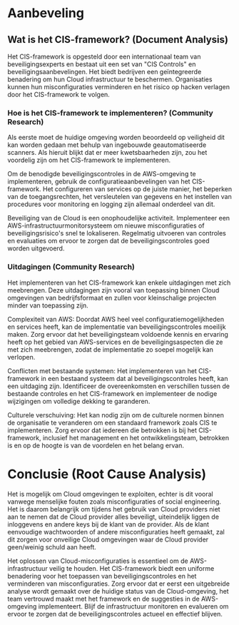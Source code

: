 # Aanbeveling
## Wat is het CIS-framework? (Document Analysis)
Het CIS-framework is opgesteld door een internationaal team van beveiligingsexperts en bestaat uit een set van "CIS Controls" en beveiligingsaanbevelingen. Het biedt bedrijven een geïntegreerde benadering om hun Cloud infrastructuur te beschermen. Organisaties kunnen hun misconfiguraties verminderen en het risico op hacken verlagen door het CIS-framework te volgen.

### Hoe is het CIS-framework te implementeren? (Community Research)
Als eerste moet de huidige omgeving worden beoordeeld op veiligheid dit kan worden gedaan met behulp van ingebouwde geautomatiseerde scanners. Als hieruit blijkt dat er meer kwetsbaarheden zijn, zou het voordelig zijn om het CIS-framework te implementeren.

Om de benodigde beveiligingscontroles in de AWS-omgeving te implementeren, gebruik de configuratieaanbevelingen van het CIS-framework. Het configureren van services op de juiste manier, het beperken van de toegangsrechten, het versleutelen van gegevens en het instellen van procedures voor monitoring en logging zijn allemaal onderdeel van dit.

Beveiliging van de Cloud is een onophoudelijke activiteit. Implementeer een AWS-infrastructuurmonitorsysteem om nieuwe misconfiguraties of beveiligingsrisico's snel te lokaliseren. Regelmatig uitvoeren van controles en evaluaties om ervoor te zorgen dat de beveiligingscontroles goed worden uitgevoerd.

### Uitdagingen (Community Research)
Het implementeren van het CIS-framework kan enkele uitdagingen met zich meebrengen. Deze uitdagingen zijn vooral van toepassing binnen Cloud omgevingen van bedrijfsformaat en zullen voor kleinschalige projecten minder van toepassing zijn.

Complexiteit van AWS: Doordat AWS heel veel configuratiemogelijkheden en services heeft, kan de implementatie van beveiligingscontroles moeilijk maken. Zorg ervoor dat het beveiligingsteam voldoende kennis en ervaring heeft op het gebied van AWS-services en de beveiligingsaspecten die ze met zich meebrengen, zodat de implementatie zo soepel mogelijk kan verlopen.

Conflicten met bestaande systemen: Het implementeren van het CIS-framework in een bestaand systeem dat al beveiligingscontroles heeft, kan een uitdaging zijn. Identificeer de overeenkomsten en verschillen tussen de bestaande controles en het CIS-framework en implementeer de nodige wijzigingen om volledige dekking te garanderen.

Culturele verschuiving: Het kan nodig zijn om de culturele normen binnen de organisatie te veranderen om een standaard framework zoals CIS te implementeren. Zorg ervoor dat iedereen die betrokken is bij het CIS-framework, inclusief het management en het ontwikkelingsteam, betrokken is en op de hoogte is van de voordelen en het belang ervan.

# Conclusie (Root Cause Analysis)
Het is mogelijk om Cloud omgevingen te exploiten, echter is dit vooral vanwege menselijke fouten zoals misconfiguraties of social engineering. Het is daarom belangrijk om tijdens het gebruik van Cloud providers niet aan te nemen dat de Cloud provider alles beveiligt, uiteindelijk liggen de inloggevens en andere keys bij de klant van de provider. Als de klant eenvoudige wachtwoorden of andere misconfiguraties heeft gemaakt, zal dit zorgen voor onveilige Cloud omgevingen waar de Cloud provider geen/weinig schuld aan heeft.  

Het oplossen van Cloud-misconfiguraties is essentieel om de AWS-infrastructuur veilig te houden. Het CIS-framework biedt een uniforme benadering voor het toepassen van beveiligingscontroles en het verminderen van misconfiguraties. Zorg ervoor dat er eerst een uitgebreide analyse wordt gemaakt over de huidige status van de Cloud-omgeving, het team vertrouwd maakt met het framework en de suggesties in de AWS-omgeving implementeert. Blijf de infrastructuur monitoren en evalueren om ervoor te zorgen dat de beveiligingscontroles actueel en effectief blijven.


